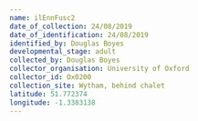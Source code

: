 ```yaml
---
name: ilEnnFusc2
date_of_collection: 24/08/2019
date_of_identification: 24/08/2019
identified_by: Douglas Boyes
developmental_stage: adult
collected_by: Douglas Boyes
collector_organisation: University of Oxford
collector_id: Ox0200
collection_site: Wytham, behind chalet
latitude: 51.772374
longitude: -1.3383138
---
```

